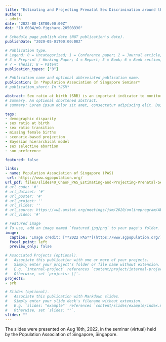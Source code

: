 ```yaml
---
title: "Estimating and Projecting Prenatal Sex Discrimination around the World and on Subnational Level in Asia"
authors:
- admin
date: "2022-08-18T00:00:00Z"
doi: "10.6084/m9.figshare.20508330"

# Schedule page publish date (NOT publication's date).
publishDate: "2020-05-01T00:00:00Z"

# Publication type.
# Legend: 0 = Uncategorized; 1 = Conference paper; 2 = Journal article;
# 3 = Preprint / Working Paper; 4 = Report; 5 = Book; 6 = Book section;
# 7 = Thesis; 8 = Patent
publication_types: ["0"]

# Publication name and optional abbreviated publication name.
publication: In *Population Association of Singapore Seminar*
# publication_short: In *JSM*

abstract: Sex ratio at birth (SRB) is an important indicator to monitor prenatal sex discrimination. We provide a set of national and subnational analyses to estimate and project SRB based on reliable data and statistical models, with a focus on assessing SRB imbalance and sex-selective abortion. We take account of the data quality that varies across different sources as well as infer the levels and trends of indicators in countries and periods with limited data by data-rich country-years. The resulting estimates provide new insights into the SRB globally and sub-nationally in Asian countries with imbalanced SRB. The methods and results have been used by international agencies for policy making.
# Summary. An optional shortened abstract.
# summary: Lorem ipsum dolor sit amet, consectetur adipiscing elit. Duis posuere tellus ac convallis placerat. Proin tincidunt magna sed ex sollicitudin condimentum.

tags:
- demographic disparity
- sex ratio at birth
- sex ratio transition
- missing female births
- scenario-based projection
- Bayesian hierarchical model
- sex selective abortion
- son preference

featured: false

links:
- name: Population Association of Singapore (PAS)
 url: https://www.sgpopulation.org/
url_pdf: files/slides40_ChaoF_PAS_Estimating-and-Projecting-Prenatal-Sex-Discrimination-around-the-World-and-on-Subnational-Level-in-Asia.pdf
# url_code: '#'
# url_dataset: '#'
# url_poster: '#'
# url_project: ''
# url_slides: ''
# url_source: https://ww2.amstat.org/meetings/jsm/2020/onlineprogram/AbstractDetails.cfm?abstractid=309624
# url_video: '#'

# Featured image
# To use, add an image named `featured.jpg/png` to your page's folder. 
image:
  caption: 'Image credit: [**2022 PAS**](https://www.sgpopulation.org/)'
  focal_point: left
  preview_only: false

# Associated Projects (optional).
#   Associate this publication with one or more of your projects.
#   Simply enter your project's folder or file name without extension.
#   E.g. `internal-project` references `content/project/internal-project/index.md`.
#   Otherwise, set `projects: []`.
projects:
- srb

# Slides (optional).
#   Associate this publication with Markdown slides.
#   Simply enter your slide deck's filename without extension.
#   E.g. `slides: "example"` references `content/slides/example/index.md`.
#   Otherwise, set `slides: ""`.
slides: ""
---
```


The slides were presented on Aug 18th, 2022, in the seminar (virtual) held by the Population Association of Singapore, Singapore.
